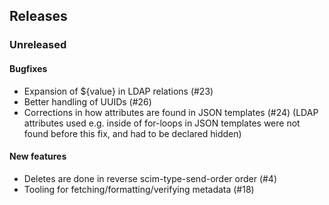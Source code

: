 ## Releases

### Unreleased
#### Bugfixes
  - Expansion of ${value} in LDAP relations (#23)
  - Better handling of UUIDs (#26)
  - Corrections in how attributes are found in JSON templates (#24)
    (LDAP attributes used e.g. inside of for-loops in JSON templates
    were not found before this fix, and had to be declared hidden)

#### New features
  - Deletes are done in reverse scim-type-send-order order (#4)
  - Tooling for fetching/formatting/verifying metadata (#18)

